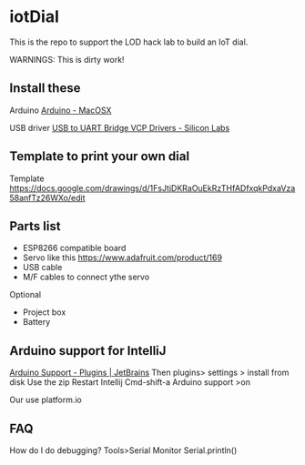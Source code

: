 # iotDial

This is the repo to support the LOD hack lab to build an IoT dial.

WARNINGS: This is dirty work!

## Install these
Arduino [Arduino - MacOSX](https://www.arduino.cc/en/guide/MacOSX)

USB driver
[USB to UART Bridge VCP Drivers - Silicon Labs](https://www.silabs.com/products/development-tools/software/usb-to-uart-bridge-vcp-drivers)

## Template to print your own dial
Template
https://docs.google.com/drawings/d/1FsJtjDKRaOuEkRzTHfADfxqkPdxaVza58anfTz26WXo/edit

## Parts list
* ESP8266 compatible board
* Servo like this https://www.adafruit.com/product/169
* USB cable
* M/F cables to connect ythe servo

Optional
* Project box
* Battery



## Arduino support for IntelliJ
[Arduino Support - Plugins | JetBrains](https://plugins.jetbrains.com/plugin/11301-arduino-support)
Then plugins> settings > install from disk
Use the zip
Restart Intellij
Cmd-shift-a Arduino support >on


Our use platform.io

## FAQ
How do I do debugging?
Tools>Serial Monitor 
Serial.println()
